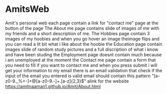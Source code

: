 # AmitsWeb
Amit's personal web
each page contain a link for "contact me" page at the button of the page
The About me page contains slide of images of me with my friends and a short description of me.
The Hobbies page contain 3 images of my hoobies and when you go hover an image theimage flips and you can read a lit bit what i like about the hoobie
the Education page contain images slide of random study pictures and a full discription of what i know and have been studing
the Employment page doesnt contain much because i am unemployed at the moment 
the Contact me page contain a form that you need to fill if you want to contact me and when you press submit i will get your information to my email
there is an email validation that check if the input of the email you entered is valid email should contain this pattern "[a-z0-9._%+-]+@[a-z0-9.-]+\.[a-z]{2,3}$"
alink for the website https://amitnaaman1.github.io/Amit/About.html
